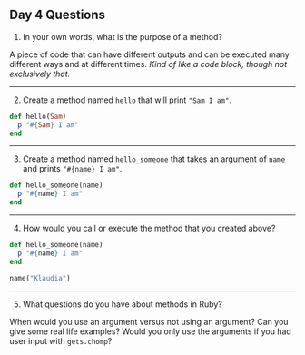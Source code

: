 ## Day 4 Questions

1. In your own words, what is the purpose of a method?

A piece of code that can have different outputs and can be executed many different ways and at different times. *Kind of like a code block, though not exclusively that.*

---

2. Create a method named `hello` that will print `"Sam I am"`.

```ruby
def hello(Sam)
  p "#{Sam} I am"
end
```
---

3. Create a method named `hello_someone` that takes an argument of `name` and prints `"#{name} I am"`.

```ruby
def hello_someone(name)
  p "#{name} I am"
end
```
---

4. How would you call or execute the method that you created above?

```ruby
def hello_someone(name)
  p "#{name} I am"
end

name("Klaudia")
```
---

5. What questions do you have about methods in Ruby?

When would you use an argument versus not using an argument? Can you give some real life examples? Would you only use the arguments if you had user input with `gets.chomp`?
